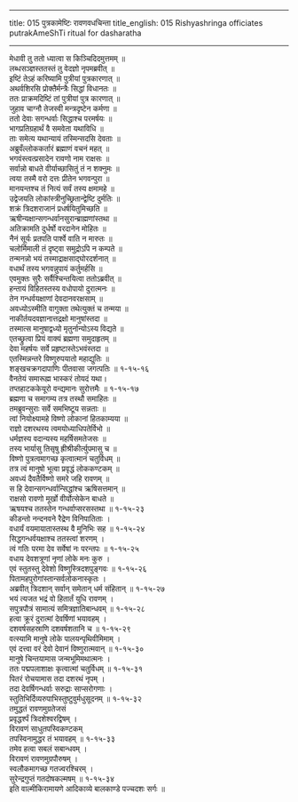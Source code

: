 
---
title: 015 पुत्रकामेष्टिः रावणवधचिन्ता
title_english: 015 Rishyashringa officiates putrakAmeShTi ritual for dasharatha

---
मेधावी तु ततो ध्यात्वा स किञ्चिदिदमुत्तमम् ॥  
लब्धसञ्ज्ञस्ततस्तं तु वेदज्ञो नृपमब्रवीत् ॥  
इष्टिं तेऽहं करिष्यामि पुत्रीयां पुत्रकारणात् ॥  
अथर्वशिरसि प्रोक्तैर्मन्त्रैः सिद्धां विधानतः ॥  
ततः प्राक्रमदिष्टिं तां पुत्रीयां पुत्र कारणात् ॥  
जुहाव चाग्नौ तेजस्वी मन्त्रदृष्टेन कर्मणा ॥  
ततो देवाः सगन्धर्वाः सिद्धाश्च परमर्षयः ॥  
भागप्रतिग्रहार्थं वै समवेता यथाविधि ॥  
ताः समेत्य यथान्यायं तस्मिन्सदसि देवताः ॥  
अब्रुवँल्लोककर्तारं ब्रह्माणं वचनं महत् ॥  
भगवंस्त्वत्प्रसादेन रावणो नाम राक्षसः ॥  
सर्वान्नो बाधते वीर्याच्छासितुं तं न शक्नुमः ॥  
त्वया तस्मै वरो दत्तः प्रीतेन भगवन्पुरा ॥  
मानयन्तश्च तं नित्यं सर्वं तस्य क्षमामहे ॥  
उद्वेजयति लोकांस्त्रीनुच्छ्रितान्द्वेष्टि दुर्मतिः ॥  
शक्रं त्रिदशराजानं प्रधर्षयितुमिच्छति ॥  
ऋषीन्यक्षान्सगन्धर्वानसुरान्ब्राह्मणांस्तथा ॥  
अतिक्रामति दुर्धर्षो वरदानेन मोहितः ॥  
नैनं सूर्यः प्रतपति पार्श्वे वाति न मारुतः ॥  
चलोर्मिमाली तं दृष्ट्वा समुद्रोऽपि न कम्पते ॥  
तन्मनन्नो भयं तस्माद्राक्षसाद्घोरदर्शनात् ॥  
वधार्थं तस्य भगवन्नुपायं कर्तुमर्हसि ॥  
एवमुक्तः सुरैः सर्वैश्चिन्तयित्वा ततोऽब्रवीत् ॥  
हन्तायं विहितस्तस्य वधोपायो दुरात्मनः ॥  
तेन गन्धर्वयक्षाणां देवदानवरक्षसाम् ॥  
अवध्योऽस्मीति वागुक्ता तथेत्युक्तं च तन्मया ॥  
नाकीर्तयदवज्ञानात्तद्रक्षो मानुषांस्तदा ॥  
तस्मात्स मानुषाद्वध्यो मृतुर्नान्योऽस्य विद्यते ॥  
एतच्छ्रुत्वा प्रियं वाक्यं ब्रह्मणा समुदाहृतम् ॥  
देवा महर्षयः सर्वे प्रहृष्टास्तेऽभवंस्तदा ॥  
एतस्मिन्नन्तरे विष्णुरुपयातो महाद्युतिः ॥  
शङ्खचक्रगदापाणिः पीतवासा जगत्पतिः ॥ १-१५-१६  
वैनतेयं समारूह्म भास्करं तोयदं यथा।  
तप्तहाटककेयूरो वन्द्यमानः सुरोत्तमैः ॥ १-१५-१७  
ब्रह्मणा च समागम्य तत्र तस्थौ समाहितः ॥  
तमब्रुवन्सुराः सर्वे समभिष्टूय सन्नताः ॥  
त्वां नियोक्ष्यामहे विष्णो लोकानां हितकाम्यया ॥  
राज्ञो दशरथस्य त्वमयोध्याधिपतेर्विभो ॥  
धर्मज्ञस्य वदान्यस्य महर्षिसमतेजसः ॥  
तस्य भार्यासु तिसृषु ह्रीश्रीकीर्त्युपमासु च ॥  
विष्णो पुत्रत्वमागच्छ कृत्वात्मानं चतुर्विधम् ॥  
तत्र त्वं मानुषो भूत्वा प्रवृद्धं लोककण्टकम् ॥  
अवध्यं दैवतैर्विष्णो समरे जहि रावणम् ॥  
स हि देवान्सगन्धर्वान्सिद्धांश्च ऋषिसत्तमान् ॥  
राक्षसो रावणो मूर्खो वीर्योत्सेकेन बाधते ॥  
ऋषयश्च ततस्तेन गन्धर्वाप्सरसस्तथा ॥ १-१५-२३  
कीडन्तो नन्दनवने रैद्रेण विनिपातिताः ।  
वधार्यं वयमायातास्तस्थ वै मुनिभिः सह ॥ १-१५-२४  
सिद्धगन्धर्वयक्षाश्च ततस्त्वां शरणम् ।  
त्वं गतिः परमा देव सर्वेषां नः परन्तपः ॥ १-१५-२५  
वधाय देवशत्रूणां नृणां लोके मनः कुरु ।  
एवं स्तुतस्तु देवेशो विष्णुस्त्रिदशपुङ्गवः ॥ १-१५-२६  
पितामहपुरोगांस्तान्सर्वलोकनास्कृतः ।  
अब्रवीत् त्रिदशान् सर्वान् समेतान् धर्म संहितान् ॥ १-१५-२७  
भयं त्यजत भद्रं वो हितार्तं युधि रावणम् ।  
सपुत्रपौत्रं सामात्यं समित्रज्ञातिबान्धवम् ॥ १-१५-२८  
हत्वा क्रूरं दुरात्मां देवर्षिणां भयावहम् ।  
दशवर्षसहस्राणि दशवर्षशतानि च ॥ १-१५-२९  
वत्स्यामि मानुषे लोके पालयन्पृथिवीमिमाम् ।  
एवं दत्त्वा वरं देवो देवानं विष्णुरात्मवान् ॥ १-१५-३०  
मानुषे चिन्तयामास जन्मभूमिमथात्मनः ।  
ततः पद्मपलाशाक्षः कृत्वात्मां चतुर्विधम् ॥ १-१५-३१  
पितरं रोचयामास तदा दशरथं नृपम् ।  
तदा देवर्षिगन्धर्वाः सरुद्राः साप्सरोगणाः ।  
स्तुतिभिर्दिव्यरुपाभिस्तुष्टुवुर्मधुसूदनम् ॥ १-१५-३२  
तमुद्धतं रावणमुग्रतेजसं  
प्रवृद्धर्श्पं त्रिदशेश्वरद्विषम् ।  
विरावणं साधुतपस्विकण्टकम्  
तपस्विनामुद्धर तं भयावहम् ॥ १-१५-३३  
तमेव हत्वा सबलं सबान्धवम् ।  
विरावणं रावणमुग्रपौरुषम् ।  
स्वलौकमागच्छ गतज्वरश्चिरम् ।  
सुरेन्द्रगुप्तं गतदोषकल्मषम् ॥ १-१५-३४  
इति वाल्मीकिरामायणे आदिकाव्ये बालकाण्डे पज्चदशः सर्गः ॥
